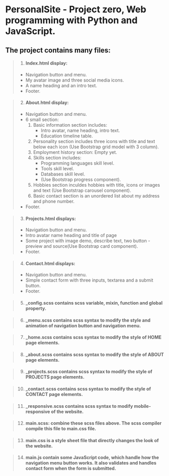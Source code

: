# PersonalSite - Project zero, Web programming with Python and JavaScript.
## The project contains many files:
 
> 1. #### Index.html display:
> - Navigation button and menu.
> - My avatar image and three social media icons.
> - A name heading and an intro text.
> - Footer.

> 2. #### About.html display:
> - Navigation button and menu.
> - 6 small section:
>   1. Basic information section includes:
>       - Intro avatar, name heading, intro text.
>       - Education timeline table.
>   2. Personality section includes three icons with title and text below each icon (Use Bootstrap grid model with 3 column).
>   3. Employment history section: Empty yet.
>   4. Skills section includes:
>       - Programming languages skill level.
>       - Tools skill level.
>       - Databases skill level.
>       - (Use Bootstrap progress component).
>   5. Hobbies section inculdes hobbies with title, icons or images and text (Use Bootstrap carousel component).
>   6. Basic contact section is an unordered list about my address and phone number.
> - Footer.

> 3. #### Projects.html displays:
> - Navigation button and menu.
> - Intro avatar name heading and title of page
> - Some project with image demo, describe text, two button - preview and source(Use Bootstrap card component).
> - Footer.

> 4. #### Contact.html displays:
> - Navigation button and menu.
> - Simple contact form with three inputs, textarea and a submit button. 
> - Footer.

> 5. #### _config.scss contains scss variable, mixin, function and global property.

> 6. #### _menu.scss contains scss syntax to modify the style and animation of navigation button and navigation menu.

> 7. #### _home.scss contains scss syntax to modify the style of HOME page elements.

> 8. #### _about.scss contains scss syntax to modify the style of ABOUT page elements.

> 9. #### _projects.scss contains scss syntax to modify the style of PROJECTS page elements.

> 10. #### _contact.scss contains scss syntax to modify the style of CONTACT page elements.

> 11. #### _responsive.scss contains scss syntax to modify mobile-responsive of the website.

> 12. #### main.scss: combine these scss files above. The scss compiler compile this file to main.css file.

> 13. #### main.css is a style sheet file that directly changes the look of the website.

> 14. #### main.js contain some JavaScript code, which handle how the navigation menu button works. It also validates and handles contact form when the form is submitted.

